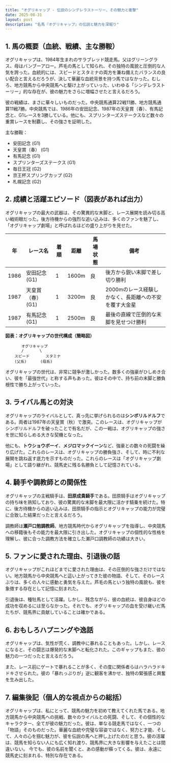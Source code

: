 ```yaml
---
title: "オグリキャップ - 伝説のシンデレラストーリー、その魅力と衝撃"
date: 2025-08-31
layout: post
description: "名馬『オグリキャップ』の伝説と魅力を深堀り"
---
```


## 1. 馬の概要（血統、戦績、主な勝鞍）

オグリキャップは、1984年生まれのサラブレッド競走馬。父はグリーングラス、母はバンブーアロー。芦毛の馬として知られ、その独特の風貌と圧倒的な人気を誇った。血統的には、スピードとスタミナの両方を兼ね備えたバランスの良い配合と言えるだろうが、決して華麗な血統背景を持つ馬ではなかった。むしろ、地方競馬から中央競馬へと駆け上がっていった、いわゆる「シンデレラストーリー」的な存在が、彼の魅力をさらに増幅させたと言えるだろう。

彼の戦績は、まさに華々しいものだった。中央競馬通算22戦11勝、地方競馬通算11戦7勝。中央競馬では、1986年の安田記念、1987年の天皇賞（春）、有馬記念と、G1レースを3勝している。他にも、スプリンターズステークスなど数々の重賞レースを制覇し、その強さを証明した。

主な勝鞍：

* 安田記念 (G1)
* 天皇賞（春） (G1)
* 有馬記念 (G1)
* スプリンターズステークス (G1)
* 毎日王冠 (G2)
* 京王杯スプリングカップ (G2)
* 札幌記念 (G2)


## 2. 成績と活躍エピソード（図表があれば出力）


オグリキャップの最大の武器は、その驚異的な末脚と、レース展開を読み切る高い戦術眼だった。後方待機からの強烈な追い込みは、多くのファンを魅了し、「オグリキャップ劇場」と呼ばれるほどの盛り上がりを見せた。

| 年 | レース名          | 着順 | 距離 | 馬場状態 | 備考                                       |
|----|-----------------|-----|-----|---------|--------------------------------------------|
| 1986 | 安田記念 (G1)     | 1   | 1600m| 良       | 後方から鋭い末脚で差し切り勝利              |
| 1987 | 天皇賞（春） (G1) | 1   | 3200m| 良       | 2000mのレース経験しかなく、長距離への不安を覆す大金星 |
| 1987 | 有馬記念 (G1)     | 1   | 2500m| 良       | 最後の直線で圧倒的な末脚を見せつけ勝利       |


**図表：オグリキャップの世代構成（簡略図）**

```
       オグリキャップ
       /       \
    スピード       スタミナ
    (父系)      (母系)
```

オグリキャップの世代は、非常に競争が激しかった。数多くの強豪がひしめき合い、彼を「最強世代」と称する声もあった。彼はその中で、持ち前の末脚と勝負根性で勝ち上がっていった。


## 3. ライバル馬との対決

オグリキャップのライバルとして、真っ先に挙げられるのは**シンボリルドルフ**である。両者は1987年の天皇賞（秋）で激突。このレースは、オグリキャップがシンボリルドルフを破ったことで有名だが、この一戦は、オグリキャップの強さを世に知らしめる大きな契機となった。

他にも、**トウショウボーイ**、**メジロマックイーン**など、強豪との数々の死闘を繰り広げた。これらのレースは、オグリキャップの勝負強さ、そして、時に不利な展開を跳ね返す底力を示すものだった。これらのレースは「オグリキャップ劇場」として語り継がれ、競馬史に残る名勝負として記憶されている。


## 4. 騎手や調教師との関係性

オグリキャップの主戦騎手は、**田原成貴騎手**である。田原騎手はオグリキャップの持ち味を熟知しており、彼の驚異的な末脚を最大限に活かす騎乗を続けた。特に、後方待機からの追い込みは、田原騎手の指示とオグリキャップの能力が完璧に合致した結果だったと言えるだろう。

調教師は**瀬戸口勉調教師**。地方競馬時代からオグリキャップを指導し、中央競馬への移籍後もその能力を最大限に引き出した。オグリキャップの個性的な性格を理解し、彼に合った調教方法を確立した瀬戸口調教師の功績は大きい。


## 5. ファンに愛された理由、引退後の話

オグリキャップがこれほどまでに愛された理由は、その圧倒的な強さだけではない。地方競馬から中央競馬へと這い上がってきた彼の物語、そして、そのレースぶりは、多くの人々に感動と勇気を与えた。芦毛の馬という独特の風貌も、彼を象徴する存在として記憶に刻まれた。

引退後は、種牡馬として活躍。しかし、残念ながら、彼の血統は、彼自身ほどの成功を収めるには至らなかった。それでも、オグリキャップの血を受け継いだ馬たちが、競馬界に貢献していることは確かである。


## 6. おもしろハプニングや逸話

オグリキャップは、気性が荒く、調教中に暴れることもあった。しかし、レースになると、その闘志は爆発的な末脚へと転化された。このギャップもまた、彼の魅力の一つだったと言えるだろう。

また、レース前にゲートで暴れることが多く、その度に関係者らはハラハラドキドキさせられた。彼の「暴れっぷりが」逆に観客を沸かせ、独特の緊張感と興奮を生み出した。


## 7. 編集後記（個人的な視点からの総括）

オグリキャップは、私にとって、競馬の魅力を初めて教えてくれた馬である。地方競馬から中央競馬への挑戦、数々のライバルとの死闘、そして、その個性的なキャラクター、全てが彼の魅力だった。彼は、単なる競走馬ではなく、一つの「物語」そのものだった。華麗な血統や完璧な容姿ではなく、努力と才能、そして、人々の心を掴む魅力が、彼を伝説の馬へと押し上げたのだと思う。彼の活躍は、競馬を知らない人にも広く知れ渡り、競馬界に大きな影響を与えたことは間違いない。  今でも、彼の名前を聞くと、あの感動が蘇ってくる。彼は、永遠に競馬史に刻まれる、特別な存在である。
